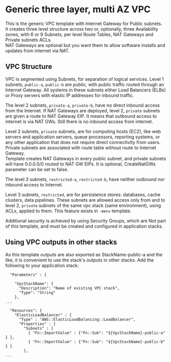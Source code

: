 # Generic three layer, multi AZ VPC

This is the generic VPC template with Internet Gateway for Public subnets.  
It creates three level structure across two or, optionally, three Availability zones, with 6 or 9 Subnets, per level Route Tables, NAT Gateways and Private subnets ACLs.  
NAT Gateways are optional but you want them to allow software installs and updates from internet via NAT.  


## VPC Structure

VPC is segmented using Subnets, for separation of logical services.
Level 1 subnets, `public-a`, `public-b` are public, with public traffic routed through an Internet Gateway. All systems in these subnets either Load Balancers (ELBs) or Proxy servers with elastic IP addresses for inbound traffic.

The level 2 subnets, `private-a`, `private-b`, have no direct inbound access from the Internet. If NAT Gateways are deployed, level 2, `private` subnets are given a route to NAT Gateway EIP. It means that outbound access to internet is via NAT GWs. Still there is no inbound access from internet.

Level 2 subnets, `private` subnets,  are for computing hosts (EC2), like web servers and application servers, queue processors, reporting systems, or any other application that does not require direct connectivity from users. Private subnets are associated with route table without route to Internet Gateway.  
Template creates NAT Gateways in every public subnet, and private subnets will have 0.0.0.0/0 routed to NAT GW EIPs. It is optional, CreateNatGWs parameter can be set to false.

The level 3 subnets, `restricted-a`, `restricted-b`, have neither outbound nor inbound access to Internet.

Level 3 subnets, `restricted`, are for persistence stores: databases, cache clusters, data pipelines.
These subnets are allowed access only from and to level 2, `private` subnets of the same vpc stack (same environment), using ACLs, applied to them. This feature exists in `-menv` template.

Additional security is achieved by using Security Groups, which are Not part of this template, and must be created and configured in application stacks.

## Using VPC outputs in other stacks

As this template outputs are also exported as StackName-public-a and the like, it is convenient to use the stack's outputs in other stacks. Add the following to your application stack:
```
  "Parameters" : {

    "VpcStackName": {
      "Description": "Name of existing VPC stack",
      "Type": "String"
    },
...

  "Resources": {
    "ElasticLoadBalancer" : {
      "Type" : "AWS::ElasticLoadBalancing::LoadBalancer",
      "Properties" : {
        "Subnets" : [
          { "Fn::ImportValue" : {"Fn::Sub": "${VpcStackName}-public-a" } },
          { "Fn::ImportValue" : {"Fn::Sub": "${VpcStackName}-public-b" } }
        ],
...
```